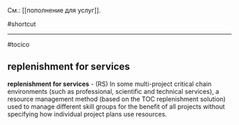 См.: [[пополнение для услуг]].

#shortcut




<hr/>

#tocico

## replenishment for services

<b>replenishment for services</b> - (RS) In some multi-project critical chain environments (such as professional, scientific and technical services), 
a resource management method (based on the TOC replenishment solution) used to manage different skill groups for the benefit of all projects without 
specifying how individual project plans use resources.




